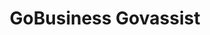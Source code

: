 ---
layout: homepage
title: GoBusiness Govassist
description: For Singapore Businesses
image: /images/
permalink: /
notification: For COVID-related government assistance, please click <a href="https://covid.gobusiness.gov.sg/" target="_blank">here</a> to see the listing.
sections:
    - hero:
        title: Successful Businesses in Singapore
        subtitle: Understanding business needs and allowing transactions with all government agencies in a simple, streamlined and speedy manner. 
        background: \images\govassist-hero-banner.jpg
        button: Get Recommendations From E-adviser
        url: https://ea-staging.l1t.molb.gov.sg/#/ 
        key_highlights:
        - title: Gobusiness Licensing
          url: https://www.gobusiness.gov.sg/licences
          description: Freely select and apply for the licences you need with the Guided Journey or Self-Service feature
        - title: E-adviser
          url: https://gb-assist-staging.netlify.app/growsj/gov-assist/
          description: Learn about relevant Government assistance for your business needs
        - title: Productivity Solutions Grant
          url: https://gb-assist-staging.netlify.app/growsj/psg/
          description: PSG supports companies in the adoption of pre-scoped IT solutions and equipment that enhances productivity
        - title: Gebiz Alerts
          url: 
          description: Be informed about the latest Government contracts
---